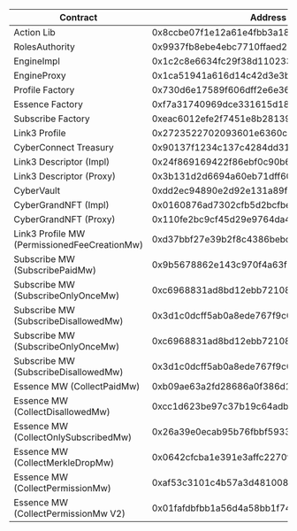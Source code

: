 | Contract                                     | Address                                    |
| -------------------------------------------- | ------------------------------------------ |
| Action Lib                                   | 0x8ccbe07f1e12a61e4fbb3a1895d35dce001ff73a |
| RolesAuthority                               | 0x9937fb8ebe4ebc7710ffaed246584603f390be3e |
| EngineImpl                                   | 0x1c2c8e6634fc29f38d110233b5370a1b7ebbb6e5 |
| EngineProxy                                  | 0x1ca51941a616d14c42d3e3b9e6e687d7f5054c3a |
| Profile Factory                              | 0x730d6e17589f606dff2e6e36c7abd8a8c2b40f91 |
| Essence Factory                              | 0xf7a31740969dce331615d189d355e5edf2b80b70 |
| Subscribe Factory                            | 0xeac6012efe2f7451e8b28139e8d23bb3b540fecb |
| Link3 Profile                                | 0x2723522702093601e6360cae665518c4f63e9da6 |
| CyberConnect Treasury                        | 0x90137f1234c137c4284dd317303f2717c871f70a |
| Link3 Descriptor (Impl)                      | 0x24f869169422f86ebf0c90b6785f9f3534ff08e5 |
| Link3 Descriptor (Proxy)                     | 0x3b131d2d6694a60eb71dff607cc64e6296daa71e |
| CyberVault                                   | 0xdd2ec94890e2d92e131a89f73bfe124137e0c10e |
| CyberGrandNFT (Impl)                         | 0x0160876ad7302cfb5d2bcfbe664a436a69383a12 |
| CyberGrandNFT (Proxy)                        | 0x110fe2bc9cf45d29e9764da4f6274abf13111efc |
| Link3 Profile MW (PermissionedFeeCreationMw) | 0xd37bbf27e39b2f8c4386bebccda0850eeffd2a82 |
| Subscribe MW (SubscribePaidMw)               | 0x9b5678862e143c970f4a63f57dd8a677f5942c40 |
| Subscribe MW (SubscribeOnlyOnceMw)           | 0xc6968831ad8bd12ebb72108f6e4c51432580870d |
| Subscribe MW (SubscribeDisallowedMw)         | 0x3d1c0dcff5ab0a8ede767f9c094b9e12940f6428 |
| Subscribe MW (SubscribeOnlyOnceMw)           | 0xc6968831ad8bd12ebb72108f6e4c51432580870d |
| Subscribe MW (SubscribeDisallowedMw)         | 0x3d1c0dcff5ab0a8ede767f9c094b9e12940f6428 |
| Essence MW (CollectPaidMw)                   | 0xb09ae63a2fd28686a0f386d1ddfd4b53687bf298 |
| Essence MW (CollectDisallowedMw)             | 0xcc1d623be97c37b19c64adbd35390260460b92e7 |
| Essence MW (CollectOnlySubscribedMw)         | 0x26a39e0ecab95b76fbbf593331e25caaa13f83c7 |
| Essence MW (CollectMerkleDropMw)             | 0x0642cfcba1e391e3affc2270fd2a20e468bceeaa |
| Essence MW (CollectPermissionMw)             | 0xaf53c3101c4b57a3d48100832ab8d1732b58c64c |
| Essence MW (CollectPermissionMw V2)          | 0x01fafdbfbb1a56d4a58bb1f7472fb866922ff6c4 |
